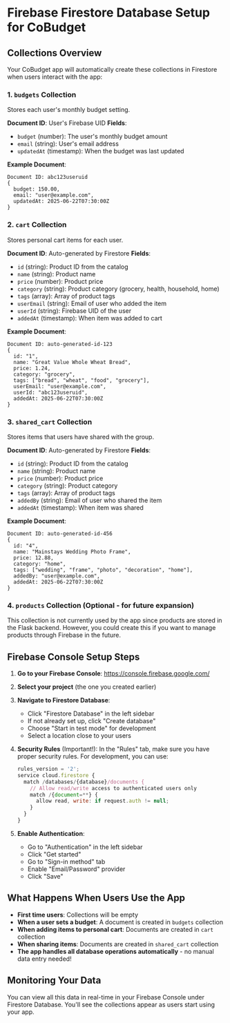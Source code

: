 # Firebase Firestore Database Setup for CoBudget

## Collections Overview

Your CoBudget app will automatically create these collections in Firestore when users interact with the app:

### 1. `budgets` Collection
Stores each user's monthly budget setting.

**Document ID**: User's Firebase UID
**Fields**:
- `budget` (number): The user's monthly budget amount
- `email` (string): User's email address
- `updatedAt` (timestamp): When the budget was last updated

**Example Document**:
```
Document ID: abc123useruid
{
  budget: 150.00,
  email: "user@example.com",
  updatedAt: 2025-06-22T07:30:00Z
}
```

### 2. `cart` Collection
Stores personal cart items for each user.

**Document ID**: Auto-generated by Firestore
**Fields**:
- `id` (string): Product ID from the catalog
- `name` (string): Product name
- `price` (number): Product price
- `category` (string): Product category (grocery, health, household, home)
- `tags` (array): Array of product tags
- `userEmail` (string): Email of user who added the item
- `userId` (string): Firebase UID of the user
- `addedAt` (timestamp): When item was added to cart

**Example Document**:
```
Document ID: auto-generated-id-123
{
  id: "1",
  name: "Great Value Whole Wheat Bread",
  price: 1.24,
  category: "grocery",
  tags: ["bread", "wheat", "food", "grocery"],
  userEmail: "user@example.com",
  userId: "abc123useruid",
  addedAt: 2025-06-22T07:30:00Z
}
```

### 3. `shared_cart` Collection
Stores items that users have shared with the group.

**Document ID**: Auto-generated by Firestore
**Fields**:
- `id` (string): Product ID from the catalog
- `name` (string): Product name
- `price` (number): Product price
- `category` (string): Product category
- `tags` (array): Array of product tags
- `addedBy` (string): Email of user who shared the item
- `addedAt` (timestamp): When item was shared

**Example Document**:
```
Document ID: auto-generated-id-456
{
  id: "4",
  name: "Mainstays Wedding Photo Frame",
  price: 12.88,
  category: "home",
  tags: ["wedding", "frame", "photo", "decoration", "home"],
  addedBy: "user@example.com",
  addedAt: 2025-06-22T07:30:00Z
}
```

### 4. `products` Collection (Optional - for future expansion)
This collection is not currently used by the app since products are stored in the Flask backend. However, you could create this if you want to manage products through Firebase in the future.

## Firebase Console Setup Steps

1. **Go to your Firebase Console**: https://console.firebase.google.com/
2. **Select your project** (the one you created earlier)
3. **Navigate to Firestore Database**:
   - Click "Firestore Database" in the left sidebar
   - If not already set up, click "Create database"
   - Choose "Start in test mode" for development
   - Select a location close to your users

4. **Security Rules** (Important!):
   In the "Rules" tab, make sure you have proper security rules. For development, you can use:
   ```javascript
   rules_version = '2';
   service cloud.firestore {
     match /databases/{database}/documents {
       // Allow read/write access to authenticated users only
       match /{document=**} {
         allow read, write: if request.auth != null;
       }
     }
   }
   ```

5. **Enable Authentication**:
   - Go to "Authentication" in the left sidebar
   - Click "Get started"
   - Go to "Sign-in method" tab
   - Enable "Email/Password" provider
   - Click "Save"

## What Happens When Users Use the App

- **First time users**: Collections will be empty
- **When a user sets a budget**: A document is created in `budgets` collection
- **When adding items to personal cart**: Documents are created in `cart` collection
- **When sharing items**: Documents are created in `shared_cart` collection
- **The app handles all database operations automatically** - no manual data entry needed!

## Monitoring Your Data

You can view all this data in real-time in your Firebase Console under Firestore Database. You'll see the collections appear as users start using your app.